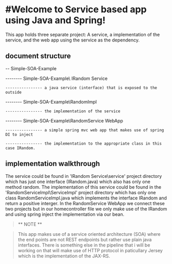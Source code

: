 #Welcome to Service based app using Java and Spring!
============
This app holds three separate project: A service, a implementation of the service, and the web app using the service as the dependency.

document structure
-------------

-- Simple-SOA-Example

-------- Simple-SOA-Example\ IRandom Service 

    ---------------- a java service (interface) that is exposed to the outside
    
-------- Simple-SOA-Example\RandomImpl

    ---------------- the implementation of the service
    
-------- Simple-SOA-Example\RandomService WebApp

    ---------------- a simple spring mvc web app that makes use of spring DI to inject 
    
    ---------------- the implementation to the appropriate class in this case IRandom.
    

## implementation walkthrough
The service could be found in 'IRandom Service\service' project directory which has just one interface (IRandom.java) which also has only one method random. The implementation of this service could be found in the 'RandomServiceImpl\ServiceImpl' project directory which has only one class RandomServiceImpl.java which implements the interface IRandom and return a positive interger. In the RandomService WebApp we connect these two projects but in our homecontroller file we only make use of the IRandom and using spring inject the implementation via our bean. 

> ** NOTE ** 

> This app makes use of a service oriented architecture (SOA) where the end points are not REST endpoints but rather use plain java interfaces. 
>  There is something else in the pipeline that i will be working on that will make use of HTTP protocol in paticullary Jersey which is the implementation of the JAX-RS.
